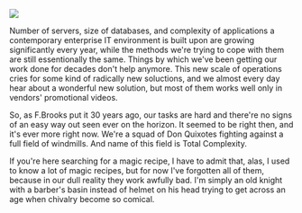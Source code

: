 ![](http://uploads7.wikiart.org/images/gustave-dore/don-quixote-33.jpg!Large.jpg)

Number of servers, size of databases, and complexity of applications a contemporary enterprise IT environment is built upon are growing significantly every year, while the methods we're trying to cope with them are still essentionally the same. Things by which we've been getting our work done for decades don't help anymore. This new scale of operations cries for some kind of radically new soluctions, and we almost every day hear about a wonderful new solution, but most of them works well only in vendors' promotional videos.

So, as F.Brooks put it 30 years ago, our tasks are hard and there're no signs of an easy way out seen ever on the horizon. It seemed to be right then, and it's ever more right now. We're a squad of Don Quixotes fighting against a full field of windmills. And name of this field is Total Complexity.

If you're here searching for a magic recipe, I have to admit that, alas, I used to know a lot of magic recipes, but for now I've forgotten all of them, because in our dull reality they work awfully bad. I'm simply an old knight with a barber's basin instead of helmet on his head trying to get across an age when chivalry become so comical.